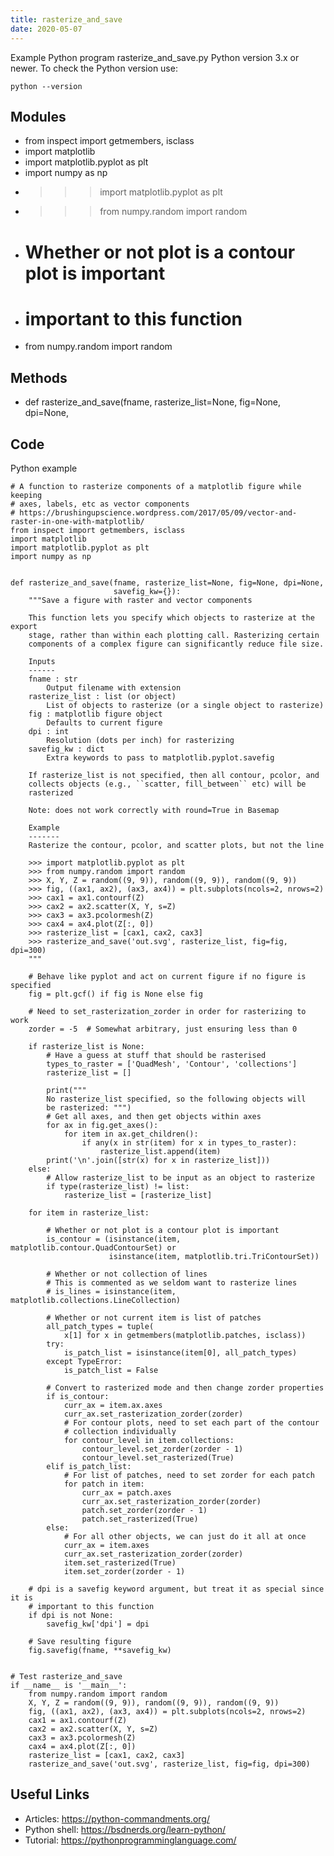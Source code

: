 ```yaml
---
title: rasterize_and_save
date: 2020-05-07
---
```

Example Python program rasterize_and_save.py
Python version 3.x or newer.
To check the Python version use:

    python --version

## Modules

* from inspect import getmembers, isclass
* import matplotlib
* import matplotlib.pyplot as plt
* import numpy as np
* >>> import matplotlib.pyplot as plt
* >>> from numpy.random import random
* # Whether or not plot is a contour plot is important
* # important to this function
* from numpy.random import random

## Methods

* def rasterize_and_save(fname, rasterize_list=None, fig=None, dpi=None,

## Code

Python example

    # A function to rasterize components of a matplotlib figure while keeping
    # axes, labels, etc as vector components
    # https://brushingupscience.wordpress.com/2017/05/09/vector-and-raster-in-one-with-matplotlib/
    from inspect import getmembers, isclass
    import matplotlib
    import matplotlib.pyplot as plt
    import numpy as np
    
    
    def rasterize_and_save(fname, rasterize_list=None, fig=None, dpi=None,
                           savefig_kw={}):
        """Save a figure with raster and vector components
    
        This function lets you specify which objects to rasterize at the export
        stage, rather than within each plotting call. Rasterizing certain
        components of a complex figure can significantly reduce file size.
    
        Inputs
        ------
        fname : str
            Output filename with extension
        rasterize_list : list (or object)
            List of objects to rasterize (or a single object to rasterize)
        fig : matplotlib figure object
            Defaults to current figure
        dpi : int
            Resolution (dots per inch) for rasterizing
        savefig_kw : dict
            Extra keywords to pass to matplotlib.pyplot.savefig
    
        If rasterize_list is not specified, then all contour, pcolor, and
        collects objects (e.g., ``scatter, fill_between`` etc) will be
        rasterized
    
        Note: does not work correctly with round=True in Basemap
    
        Example
        -------
        Rasterize the contour, pcolor, and scatter plots, but not the line
    
        >>> import matplotlib.pyplot as plt
        >>> from numpy.random import random
        >>> X, Y, Z = random((9, 9)), random((9, 9)), random((9, 9))
        >>> fig, ((ax1, ax2), (ax3, ax4)) = plt.subplots(ncols=2, nrows=2)
        >>> cax1 = ax1.contourf(Z)
        >>> cax2 = ax2.scatter(X, Y, s=Z)
        >>> cax3 = ax3.pcolormesh(Z)
        >>> cax4 = ax4.plot(Z[:, 0])
        >>> rasterize_list = [cax1, cax2, cax3]
        >>> rasterize_and_save('out.svg', rasterize_list, fig=fig, dpi=300)
        """
    
        # Behave like pyplot and act on current figure if no figure is specified
        fig = plt.gcf() if fig is None else fig
    
        # Need to set_rasterization_zorder in order for rasterizing to work
        zorder = -5  # Somewhat arbitrary, just ensuring less than 0
    
        if rasterize_list is None:
            # Have a guess at stuff that should be rasterised
            types_to_raster = ['QuadMesh', 'Contour', 'collections']
            rasterize_list = []
    
            print("""
            No rasterize_list specified, so the following objects will
            be rasterized: """)
            # Get all axes, and then get objects within axes
            for ax in fig.get_axes():
                for item in ax.get_children():
                    if any(x in str(item) for x in types_to_raster):
                        rasterize_list.append(item)
            print('\n'.join([str(x) for x in rasterize_list]))
        else:
            # Allow rasterize_list to be input as an object to rasterize
            if type(rasterize_list) != list:
                rasterize_list = [rasterize_list]
    
        for item in rasterize_list:
    
            # Whether or not plot is a contour plot is important
            is_contour = (isinstance(item, matplotlib.contour.QuadContourSet) or
                          isinstance(item, matplotlib.tri.TriContourSet))
    
            # Whether or not collection of lines
            # This is commented as we seldom want to rasterize lines
            # is_lines = isinstance(item, matplotlib.collections.LineCollection)
    
            # Whether or not current item is list of patches
            all_patch_types = tuple(
                x[1] for x in getmembers(matplotlib.patches, isclass))
            try:
                is_patch_list = isinstance(item[0], all_patch_types)
            except TypeError:
                is_patch_list = False
    
            # Convert to rasterized mode and then change zorder properties
            if is_contour:
                curr_ax = item.ax.axes
                curr_ax.set_rasterization_zorder(zorder)
                # For contour plots, need to set each part of the contour
                # collection individually
                for contour_level in item.collections:
                    contour_level.set_zorder(zorder - 1)
                    contour_level.set_rasterized(True)
            elif is_patch_list:
                # For list of patches, need to set zorder for each patch
                for patch in item:
                    curr_ax = patch.axes
                    curr_ax.set_rasterization_zorder(zorder)
                    patch.set_zorder(zorder - 1)
                    patch.set_rasterized(True)
            else:
                # For all other objects, we can just do it all at once
                curr_ax = item.axes
                curr_ax.set_rasterization_zorder(zorder)
                item.set_rasterized(True)
                item.set_zorder(zorder - 1)
    
        # dpi is a savefig keyword argument, but treat it as special since it is
        # important to this function
        if dpi is not None:
            savefig_kw['dpi'] = dpi
    
        # Save resulting figure
        fig.savefig(fname, **savefig_kw)
    
    
    # Test rasterize_and_save
    if __name__ is '__main__':
        from numpy.random import random
        X, Y, Z = random((9, 9)), random((9, 9)), random((9, 9))
        fig, ((ax1, ax2), (ax3, ax4)) = plt.subplots(ncols=2, nrows=2)
        cax1 = ax1.contourf(Z)
        cax2 = ax2.scatter(X, Y, s=Z)
        cax3 = ax3.pcolormesh(Z)
        cax4 = ax4.plot(Z[:, 0])
        rasterize_list = [cax1, cax2, cax3]
        rasterize_and_save('out.svg', rasterize_list, fig=fig, dpi=300)
    

## Useful Links

- Articles: https://python-commandments.org/
- Python shell: https://bsdnerds.org/learn-python/
- Tutorial: https://pythonprogramminglanguage.com/
